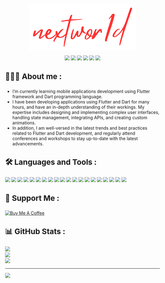 <p align="center">
  <a href="https://github.com/nextwor1d">
    <img height="150" src="https://github.com/nextwor1d/nextwor1d/blob/main/nextwor1d.png"/></a>
</p>

<p align="center">
  <a href="https://t.me/flutter_ninja"><img src="https://img.shields.io/badge/telegram-1da1f2?style=for-the-badge&logo=telegram&logoColor=white&color=27a0df"/></a> 
  <a href="https://instagram.com/flutter_hero"><img src="https://img.shields.io/badge/INSTAGRAM-E1306C?style=for-the-badge&logo=instagram&logoColor=white"/></a>
  <a href="https://youtube.com/@nextwor1d"><img src="https://img.shields.io/badge/youtube-1da1f2?style=for-the-badge&logo=youtube&logoColor=white&color=ff0000&"/></a>
  <a href="https://stackoverflow.com/users/21555356"><img src="https://img.shields.io/badge/stackoverflow-f27f25?style=for-the-badge&logo=stackoverflow&logoColor=white&color=f27f25"/></a>
  <a href="https://twitter.com/nextwor1d"><img src="https://img.shields.io/badge/twitter-1da1f2?style=for-the-badge&logo=twitter&logoColor=white&color=1da1f2"/></a>
  <a href="https://linkedin.com/in/nextwor1d"><img src="https://img.shields.io/badge/linkedin-0c67c2?style=for-the-badge&logo=linkedin"/></a>
</p>


## <summary><h3>🧑🏻‍💻 About me :</h3></summary>

- I’m currently learning mobile applications development using Flutter framework and Dart programming language.
- I have been developing applications using Flutter and Dart for many hours, and have an in-depth understanding of their workings. My expertise includes designing and implementing complex user interfaces, handling state management, integrating APIs, and creating custom animations.
- In addition, I am well-versed in the latest trends and best practices related to Flutter and Dart development, and regularly attend conferences and workshops to stay up-to-date with the latest advancements.
  
## <summary><h3>🛠️ Languages and Tools :</h3></summary>

<a href="https://en.wikipedia.org/wiki/HTML5"><img src="https://img.shields.io/badge/HTML5-db4b31?logo=html5&logoColor=white"/></a>
<a href="https://en.wikipedia.org/wiki/CSS3"><img src="https://img.shields.io/badge/CSS3-1572b6?logo=CSS3&logoColor=white"/></a>
<a href="https://tailwindcss.com"><img src="https://img.shields.io/badge/TAILWIND%20CSS-38bdf8?logo=tailwindcss&logoColor=white"/></a>
<a href="https://en.wikipedia.org/wiki/JavaScript"><img src="https://img.shields.io/badge/JAVASCRIPT-f0db4f?logo=JAVASCRIPT&logoColor=white"/></a>
<a href="https://react.dev"><img src="https://img.shields.io/badge/REACT-149eca?logo=React&logoColor=white"/></a>
<a href="https://nextjs.org"><img src="https://img.shields.io/badge/NEXT.JS-black?logo=nextdotjs&logoColor=white"/></a>
<a href="https://nodejs.org"><img src="https://img.shields.io/badge/NODE.JS-79b300?logo=nodedotjs&logoColor=white"/></a>
<a href="https://www.postgresql.org"><img src="https://img.shields.io/badge/POSTGRESQL-699dc9?logo=postgresql&logoColor=white"/></a>
<a href="https://graphql.org"><img src="https://img.shields.io/badge/GRAPHQL-de33a6?logo=GRAPHQL&logoColor=white"/></a>
<a href="https://dart.dev"><img src="https://img.shields.io/badge/DART-2bb7f6?logo=DART&logoColor=white"/></a>
<a href="https://flutter.dev"><img src="https://img.shields.io/badge/FLUTTER-015393?logo=flutter&logoColor=white"/></a>
<a href="https://firebase.google.com"><img src="https://img.shields.io/badge/FIREBASE-ffcb2b?logo=FIREBASE&logoColor=white"/></a>
<a href="https://go.dev"><img src="https://img.shields.io/badge/GO-79d4fd?logo=go&logoColor=white"/></a>
<a href="https://www.python.org"><img src="https://img.shields.io/badge/PYTHON-ffe468?logo=PYTHON&logoColor=white"/></a>
<a href="https://github.com"><img src="https://img.shields.io/badge/GITHUB-black?logo=GITHUB&logoColor=white"/></a>
<a href="https://git-scm.com"><img src="https://img.shields.io/badge/GIT-e84e31?logo=git&logoColor=white"/></a>
<a href="https://code.visualstudio.com"><img src="https://img.shields.io/badge/VSCODE-3c99d4?logo=visualstudio&logoColor=white"/></a>
<a href="https://www.figma.com"><img src="https://img.shields.io/badge/FIGMA-f76e5f?logo=FIGMA&logoColor=white"/></a>
<a href="https://www.canva.com"><img src="https://img.shields.io/badge/CANVA-5440e2?logo=CANVA&logoColor=white"/></a>
<a href="https://openai.com"><img src="https://img.shields.io/badge/OPENAI-6ea194?logo=OPENAI&logoColor=white"/></a>


## <summary><h3>🤝 Support Me :</h3></summary>
<a href="https://www.buymeacoffee.com/nextwor1d" target="_blank"><img src="https://cdn.buymeacoffee.com/buttons/default-orange.png" alt="Buy Me A Coffee" height="41" width="174"></a>


## <summary><h3>📊 GitHub Stats :</h3></summary>

![](https://github-readme-stats.vercel.app/api?username=nextwor1d&theme=dark&hide_border=false&include_all_commits=true&count_private=true)<br/>
![](https://github-readme-streak-stats.herokuapp.com/?user=nextwor1d&theme=dark&hide_border=false)<br/>
![](https://github-readme-stats.vercel.app/api/top-langs/?username=nextwor1d&theme=dark&hide_border=false&include_all_commits=true&count_private=true&layout=compact)

---
[![](https://visitcount.itsvg.in/api?id=nextwor1d&label=Profile%20Views&color=12&icon=0&pretty=true)](https://visitcount.itsvg.in)
